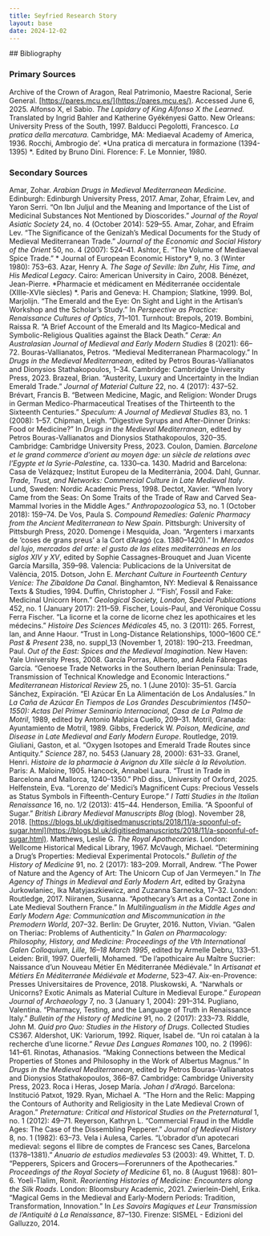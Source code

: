 ```yaml
---
title: Seyfried Research Story
layout: base
date: 2024-12-02
---
```

<link rel="stylesheet" href="path/to/bootstrap.min.css">
<link rel="stylesheet" href="assets/css/main.css">
## Bibliography

### Primary Sources
Archive of the Crown of Aragon, Real Patrimonio, Maestre Racional, Serie General. [https://pares.mcu.es/](https://pares.mcu.es/). Accessed June 6, 2025.
Alfonso X, el Sabio. *The Lapidary of King Alfonso X the Learned.* Translated by Ingrid Bahler and Katherine Gyékényesi Gatto. New Orleans: University Press of the South, 1997.
Balducci Pegolotti, Francesco. *La pratica della mercatura.* Cambridge, MA: Mediaeval Academy of America, 1936.
Rocchi, Ambrogio de’. *Una pratica di mercatura in formazione (1394-1395) *. Edited by Bruno Dini. Florence: F. Le Monnier, 1980.
<br style="clear: both">
### Secondary Sources
Amar, Zohar. *Arabian Drugs in Medieval Mediterranean Medicine*. Edinburgh: Edinburgh University Press, 2017.
Amar, Zohar, Efraim Lev, and Yaron Serri. “On Ibn Juljul and the Meaning and Importance of the List of Medicinal Substances Not Mentioned by Dioscorides.” *Journal of the Royal Asiatic Society* 24, no. 4 (October 2014): 529–55.
Amar, Zohar, and Efraim Lev. “The Significance of the Genizah’s Medical Documents for the Study of Medieval Mediterranean Trade.” *Journal of the Economic and Social History of the Orient* 50, no. 4 (2007): 524–41.
Ashtor, E. “The Volume of Mediaeval Spice Trade.” * Journal of European Economic History* 9, no. 3 (Winter 1980): 753–63.
Azar, Henry A. *The Sage of Seville: Ibn Zuhr, His Time, and His Medical Legacy*. Cairo: American University in Cairo, 2008.
Bénézet, Jean-Pierre. *Pharmacie et médicament en Méditerranée occidentale (XIIIe-XVIe siècles) *. Paris and Geneva: H. Champion; Slatkine, 1999.
Bol, Marjolijn. “The Emerald and the Eye: On Sight and Light in the Artisan’s Workshop and the Scholar’s Study.” In *Perspective as Practice: Renaissance Cultures of Optics*, 71–101. Turnhout: Brepols, 2019.
Bombini, Raissa R. “A Brief Account of the Emerald and Its Magico-Medical and Symbolic-Religious Qualities against the Black Death.” *Ceræ: An Australasian Journal of Medieval and Early Modern Studies* 8 (2021): 66–72.
Bouras-Vallianatos, Petros. “Medieval Mediterranean Pharmacology.” In *Drugs in the Medieval Mediterranean*, edited by Petros Bouras-Vallianatos and Dionysios Stathakopoulos, 1–34. Cambridge: Cambridge University Press, 2023.
Brazeal, Brian. “Austerity, Luxury and Uncertainty in the Indian Emerald Trade.” *Journal of Material Culture* 22, no. 4 (2017): 437–52.
Brévart, Francis B. “Between Medicine, Magic, and Religion: Wonder Drugs in German Medico-Pharmaceutical Treatises of the Thirteenth to the Sixteenth Centuries.” *Speculum: A Journal of Medieval Studies* 83, no. 1 (2008): 1–57.
Chipman, Leigh. “Digestive Syrups and After-Dinner Drinks: Food or Medicine?” In *Drugs in the Medieval Mediterranean*, edited by Petros Bouras-Vallianatos and Dionysios Stathakopoulos, 320–35. Cambridge: Cambridge University Press, 2023.
Coulon, Damien. *Barcelone et le grand commerce d’orient au moyen âge: un siècle de relations avec l’Egypte et la Syrie-Palestine*, ca. 1330–ca. 1430. Madrid and Barcelona: Casa de Velázquez; Institut Europeu de la Mediterrània, 2004.
Dahl, Gunnar. *Trade, Trust, and Networks: Commercial Culture in Late Medieval Italy*. Lund, Sweden: Nordic Academic Press, 1998.
Dectot, Xavier. “When Ivory Came from the Seas: On Some Traits of the Trade of Raw and Carved Sea-Mammal Ivories in the Middle Ages.” *Anthropozoologica* 53, no. 1 (October 2018): 159–74.
De Vos, Paula S. *Compound Remedies: Galenic Pharmacy from the Ancient Mediterranean to New Spain*. Pittsburgh: University of Pittsburgh Press, 2020.
Domenge i Mesquida, Joan. “Argenters i marxants de ‘coses de grans preus’ a la Cort d’Aragó (ca. 1380–1420).” In *Mercados del lujo, mercados del arte: el gusto de las elites mediterráneas en los siglos XIV y XV*, edited by Sophie Cassagnes-Brouquet and Juan Vicente García Marsilla, 359–98. Valencia: Publicacions de la Universitat de València, 2015.
Dotson, John E. *Merchant Culture in Fourteenth Century Venice: The Zibaldone Da Canal*. Binghamton, NY: Medieval & Renaissance Texts & Studies, 1994.
Duffin, Christopher J. “‘Fish’, Fossil and Fake: Medicinal Unicorn Horn.” *Geological Society, London, Special Publications* 452, no. 1 (January 2017): 211–59.
Fischer, Louis-Paul, and Véronique Cossu Ferra Fischer. “La licorne et la corne de licorne chez les apothicaires et les médecins.” *Histoire Des Sciences Médicales* 45, no. 3 (2011): 265.
Forrest, Ian, and Anne Haour. “Trust in Long-Distance Relationships, 1000–1600 CE.” *Past & Present* 238, no. suppl_13 (November 1, 2018): 190–213.
Freedman, Paul. *Out of the East: Spices and the Medieval Imagination*. New Haven: Yale University Press, 2008.
García Porras, Alberto, and Adela Fábregas García. “Genoese Trade Networks in the Southern Iberian Peninsula: Trade, Transmission of Technical Knowledge and Economic Interactions.” *Mediterranean Historical Review* 25, no. 1 (June 2010): 35–51.
García Sánchez, Expiración. “El Azúcar En La Alimentación de Los Andalusíes.” In *La Caña de Azúcar En Tiempos de Los Grandes Descubrimientos (1450–1550): Actas Del Primer Seminario Internacional, Casa de La Palma de Motril*, 1989, edited by Antonio Malpica Cuello, 209–31. Motril, Granada: Ayuntamiento de Motril, 1989.
Gibbs, Frederick W. *Poison, Medicine, and Disease in Late Medieval and Early Modern Europe*. Routledge, 2019.
Giuliani, Gaston, et al. “Oxygen Isotopes and Emerald Trade Routes since Antiquity.” *Science* 287, no. 5453 (January 28, 2000): 631–33.
Granel, Henri. *Histoire de la pharmacie à Avignon du XIIe siècle à la Révolution*. Paris: A. Maloine, 1905.
Hancock, Annabel Laura. “Trust in Trade in Barcelona and Mallorca, 1240–1350.” PhD diss., University of Oxford, 2025.
Helfenstein, Eva. “Lorenzo de’ Medici’s Magnificent Cups: Precious Vessels as Status Symbols in Fifteenth-Century Europe.” *I Tatti Studies in the Italian Renaissance* 16, no. 1/2 (2013): 415–44.
Henderson, Emilia. “A Spoonful of Sugar.” *British Library Medieval Manuscripts Blog* (blog). November 28, 2018. [https://blogs.bl.uk/digitisedmanuscripts/2018/11/a-spoonful-of-sugar.html](https://blogs.bl.uk/digitisedmanuscripts/2018/11/a-spoonful-of-sugar.html).
Matthews, Leslie G. *The Royal Apothecaries*. London: Wellcome Historical Medical Library, 1967.
McVaugh, Michael. “Determining a Drug’s Properties: Medieval Experimental Protocols.” *Bulletin of the History of Medicine* 91, no. 2 (2017): 183–209.
Morrall, Andrew. “The Power of Nature and the Agency of Art: The Unicorn Cup of Jan Vermeyen.” In *The Agency of Things in Medieval and Early Modern Art*, edited by Grażyna Jurkowlaniec, Ika Matyjaszkiewicz, and Zuzanna Sarnecka, 17–32. London: Routledge, 2017.
Niiranen, Susanna. “Apothecary’s Art as a Contact Zone in Late Medieval Southern France.” In *Multilingualism in the Middle Ages and Early Modern Age: Communication and Miscommunication in the Premodern World*, 207–32. Berlin: De Gruyter, 2016.
Nutton, Vivian. “Galen on Theriac: Problems of Authenticity.” In *Galen on Pharmacology: Philosophy, History, and Medicine: Proceedings of the Vth International Galen Colloquium, Lille, 16–18 March 1995*, edited by Armelle Debru, 133–51. Leiden: Brill, 1997.
Ouerfelli, Mohamed. “De l’apothicaire Au Maître Sucrier: Naissance d’un Nouveau Métier En Méditerranée Médiévale.” In *Artisanat et Métiers En Méditerranée Médiévale et Moderne*, 523–47. Aix-en-Provence: Presses Universitaires de Provence, 2018.
Pluskowski, A. “Narwhals or Unicorns? Exotic Animals as Material Culture in Medieval Europe.” *European Journal of Archaeology* 7, no. 3 (January 1, 2004): 291–314.
Pugliano, Valentina. “Pharmacy, Testing, and the Language of Truth in Renaissance Italy.” *Bulletin of the History of Medicine* 91, no. 2 (2017): 233–73.
Riddle, John M. *Quid pro Quo: Studies in the History of Drugs*. Collected Studies CS367. Aldershot, UK: Variorum, 1992.
Riquer, Isabel de. “Un roi catalan à la recherche d’une licorne.” *Revue Des Langues Romanes* 100, no. 2 (1996): 141–61.
Rinotas, Athanasios. “Making Connections between the Medical Properties of Stones and Philosophy in the Work of Albertus Magnus.” In *Drugs in the Medieval Mediterranean*, edited by Petros Bouras-Vallianatos and Dionysios Stathakopoulos, 366–87. Cambridge: Cambridge University Press, 2023.
Roca i Heras, Josep María. *Johan I d’Aragó*. Barcelona: Institució Patxot, 1929.
Ryan, Michael A. “The Horn and the Relic: Mapping the Contours of Authority and Religiosity in the Late Medieval Crown of Aragon.” *Preternature: Critical and Historical Studies on the Preternatural* 1, no. 1 (2012): 49–71.
Reyerson, Kathryn L. “Commercial Fraud in the Middle Ages: The Case of the Dissembling Pepperer.” *Journal of Medieval History* 8, no. 1 (1982): 63–73. 
Vela i Aulesa, Carles. “L’obrador d’un apotecari medieval: segons el llibre de comptes de Francesc ses Canes, Barcelona (1378–1381).” *Anuario de estudios medievales* 53 (2003): 49.
Whittet, T. D. “Pepperers, Spicers and Grocers—Forerunners of the Apothecaries.” *Proceedings of the Royal Society of Medicine* 61, no. 8 (August 1968): 801–6.
Yoeli-Tlalim, Ronit. *Reorienting Histories of Medicine: Encounters along the Silk Roads*. London: Bloomsbury Academic, 2021.
Zwierlein-Diehl, Erika. “Magical Gems in the Medieval and Early-Modern Periods: Tradition, Transformation, Innovation.” In *Les Savoirs Magiques et Leur Transmission de l’Antiquité à La Renaissance*, 87–130. Firenze: SISMEL - Edizioni del Galluzzo, 2014.

